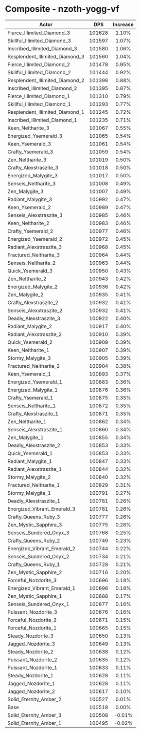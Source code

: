 # Composite - nzoth-yogg-vf
| Actor | DPS | Increase |
|---|:---:|:---:|
|Fierce_Illimited_Diamond_3|101628|1.10%|
|Skillful_Illimited_Diamond_3|101597|1.07%|
|Inscribed_Illimited_Diamond_3|101580|1.06%|
|Resplendent_Illimited_Diamond_3|101560|1.04%|
|Fierce_Illimited_Diamond_2|101478|0.95%|
|Skillful_Illimited_Diamond_2|101444|0.92%|
|Resplendent_Illimited_Diamond_2|101398|0.88%|
|Inscribed_Illimited_Diamond_2|101395|0.87%|
|Fierce_Illimited_Diamond_1|101310|0.79%|
|Skillful_Illimited_Diamond_1|101293|0.77%|
|Resplendent_Illimited_Diamond_1|101245|0.72%|
|Inscribed_Illimited_Diamond_1|101235|0.71%|
|Keen_Neltharite_3|101067|0.55%|
|Energized_Ysemerald_3|101065|0.54%|
|Keen_Ysemerald_3|101061|0.54%|
|Crafty_Ysemerald_3|101059|0.54%|
|Zen_Neltharite_3|101019|0.50%|
|Crafty_Alexstraszite_3|101018|0.50%|
|Energized_Malygite_3|101017|0.50%|
|Senseis_Neltharite_3|101008|0.49%|
|Zen_Malygite_3|101007|0.49%|
|Radiant_Malygite_3|100992|0.47%|
|Keen_Ysemerald_2|100989|0.47%|
|Senseis_Alexstraszite_3|100985|0.46%|
|Keen_Neltharite_2|100983|0.46%|
|Crafty_Ysemerald_2|100977|0.46%|
|Energized_Ysemerald_2|100972|0.45%|
|Radiant_Alexstraszite_3|100968|0.45%|
|Fractured_Neltharite_3|100964|0.44%|
|Senseis_Neltharite_2|100963|0.44%|
|Quick_Ysemerald_3|100950|0.43%|
|Zen_Neltharite_2|100943|0.42%|
|Energized_Malygite_2|100936|0.42%|
|Zen_Malygite_2|100935|0.41%|
|Crafty_Alexstraszite_2|100932|0.41%|
|Senseis_Alexstraszite_2|100932|0.41%|
|Deadly_Alexstraszite_3|100922|0.40%|
|Radiant_Malygite_2|100917|0.40%|
|Radiant_Alexstraszite_2|100910|0.39%|
|Quick_Ysemerald_2|100909|0.39%|
|Keen_Neltharite_1|100907|0.39%|
|Stormy_Malygite_3|100905|0.39%|
|Fractured_Neltharite_2|100904|0.38%|
|Keen_Ysemerald_1|100893|0.37%|
|Energized_Ysemerald_1|100883|0.36%|
|Energized_Malygite_1|100876|0.36%|
|Crafty_Ysemerald_1|100875|0.35%|
|Senseis_Neltharite_1|100872|0.35%|
|Crafty_Alexstraszite_1|100871|0.35%|
|Zen_Neltharite_1|100862|0.34%|
|Senseis_Alexstraszite_1|100860|0.34%|
|Zen_Malygite_1|100855|0.34%|
|Deadly_Alexstraszite_2|100853|0.33%|
|Quick_Ysemerald_1|100853|0.33%|
|Radiant_Malygite_1|100847|0.33%|
|Radiant_Alexstraszite_1|100844|0.32%|
|Stormy_Malygite_2|100840|0.32%|
|Fractured_Neltharite_1|100829|0.31%|
|Stormy_Malygite_1|100791|0.27%|
|Deadly_Alexstraszite_1|100781|0.26%|
|Energized_Vibrant_Emerald_3|100781|0.26%|
|Crafty_Queens_Ruby_3|100777|0.26%|
|Zen_Mystic_Sapphire_3|100775|0.26%|
|Senseis_Sundered_Onyx_3|100768|0.25%|
|Crafty_Queens_Ruby_2|100749|0.23%|
|Energized_Vibrant_Emerald_2|100744|0.22%|
|Senseis_Sundered_Onyx_2|100734|0.21%|
|Crafty_Queens_Ruby_1|100728|0.21%|
|Zen_Mystic_Sapphire_2|100716|0.20%|
|Forceful_Nozdorite_3|100696|0.18%|
|Energized_Vibrant_Emerald_1|100696|0.18%|
|Zen_Mystic_Sapphire_1|100688|0.17%|
|Senseis_Sundered_Onyx_1|100677|0.16%|
|Puissant_Nozdorite_3|100676|0.16%|
|Forceful_Nozdorite_2|100671|0.15%|
|Forceful_Nozdorite_1|100665|0.15%|
|Steady_Nozdorite_3|100650|0.13%|
|Jagged_Nozdorite_3|100649|0.13%|
|Steady_Nozdorite_2|100638|0.12%|
|Puissant_Nozdorite_2|100635|0.12%|
|Puissant_Nozdorite_1|100633|0.11%|
|Steady_Nozdorite_1|100628|0.11%|
|Jagged_Nozdorite_1|100628|0.11%|
|Jagged_Nozdorite_2|100617|0.10%|
|Solid_Eternity_Amber_2|100527|0.01%|
|Base|100518|0.00%|
|Solid_Eternity_Amber_3|100508|-0.01%|
|Solid_Eternity_Amber_1|100495|-0.02%|
